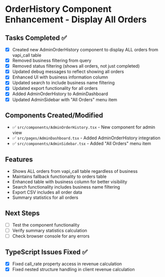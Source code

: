 # OrderHistory Component Enhancement - Display All Orders

## Tasks Completed ✅
- [x] Created new AdminOrderHistory component to display ALL orders from vapi_call table
- [x] Removed business filtering from query
- [x] Removed status filtering (shows all orders, not just completed)
- [x] Updated debug messages to reflect showing all orders
- [x] Enhanced UI with business information column
- [x] Updated search to include business name filtering
- [x] Updated export functionality for all orders
- [x] Added AdminOrderHistory to AdminDashboard
- [x] Updated AdminSidebar with "All Orders" menu item

## Components Created/Modified
- ✅ `src/components/AdminOrderHistory.tsx` - New component for admin view
- ✅ `src/pages/AdminDashboard.tsx` - Added AdminOrderHistory integration
- ✅ `src/components/AdminSidebar.tsx` - Added "All Orders" menu item

## Features
- Shows ALL orders from vapi_call table regardless of business
- Maintains fallback functionality to orders table
- Enhanced table with business column for better visibility
- Search functionality includes business name filtering
- Export CSV includes all order data
- Summary statistics for all orders

## Next Steps
- [ ] Test the component functionality
- [ ] Verify summary statistics calculation
- [ ] Check browser console for any errors

## TypeScript Issues Fixed ✅
- [x] Fixed call_rate property access in revenue calculation
- [x] Fixed nested structure handling in client revenue calculation
